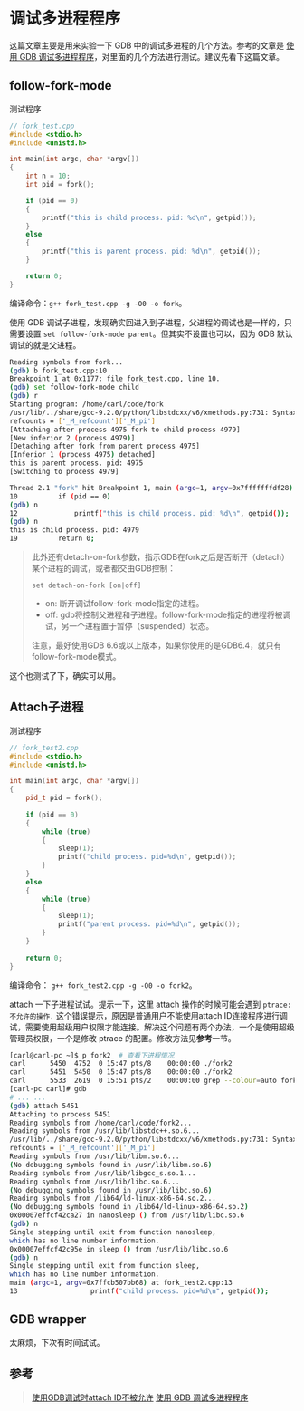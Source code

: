 # 调试多进程程序

这篇文章主要是用来实验一下 GDB 中的调试多进程的几个方法。参考的文章是 [使用 GDB 调试多进程程序](https://www.ibm.com/developerworks/cn/linux/l-cn-gdbmp/index.html)，对里面的几个方法进行测试。建议先看下这篇文章。

## follow-fork-mode

测试程序

```c++
// fork_test.cpp
#include <stdio.h>
#include <unistd.h>

int main(int argc, char *argv[])
{
    int n = 10;
    int pid = fork();

    if (pid == 0)
    {
        printf("this is child process. pid: %d\n", getpid());
    }
    else
    {
        printf("this is parent process. pid: %d\n", getpid());   
    }

    return 0;
}
```

编译命令：`g++ fork_test.cpp -g -O0 -o fork`。

使用 GDB 调试子进程，发现确实回进入到子进程，父进程的调试也是一样的，只需要设置 `set follow-fork-mode parent`。但其实不设置也可以，因为 GDB 默认调试的就是父进程。 

```bash
Reading symbols from fork...
(gdb) b fork_test.cpp:10
Breakpoint 1 at 0x1177: file fork_test.cpp, line 10.
(gdb) set follow-fork-mode child
(gdb) r
Starting program: /home/carl/code/fork
/usr/lib/../share/gcc-9.2.0/python/libstdcxx/v6/xmethods.py:731: SyntaxWarning: list indices must be integers or slices, not str; perhaps you missed a comma?
refcounts = ['_M_refcount']['_M_pi']
[Attaching after process 4975 fork to child process 4979]
[New inferior 2 (process 4979)]
[Detaching after fork from parent process 4975]
[Inferior 1 (process 4975) detached]
this is parent process. pid: 4975
[Switching to process 4979]

Thread 2.1 "fork" hit Breakpoint 1, main (argc=1, argv=0x7fffffffdf28) at fork_test.cpp:10
10          if (pid == 0)
(gdb) n
12              printf("this is child process. pid: %d\n", getpid());
(gdb) n
this is child process. pid: 4979
19          return 0;
```

> 此外还有detach-on-fork参数，指示GDB在fork之后是否断开（detach）某个进程的调试，或者都交由GDB控制：
>
> ```
> set detach-on-fork [on|off]
> ```
>
> - on: 断开调试follow-fork-mode指定的进程。
> - off: gdb将控制父进程和子进程。follow-fork-mode指定的进程将被调试，另一个进程置于暂停（suspended）状态。
>
> 注意，最好使用GDB 6.6或以上版本，如果你使用的是GDB6.4，就只有follow-fork-mode模式。

这个也测试了下，确实可以用。

## Attach子进程

测试程序

```c++
// fork_test2.cpp
#include <stdio.h>
#include <unistd.h>

int main(int argc, char *argv[])
{
    pid_t pid = fork();
    
    if (pid == 0)
    {
        while (true)
        {
            sleep(1);
            printf("child process. pid=%d\n", getpid());
        }
    }
    else
    {
        while (true)
        {
            sleep(1);
            printf("parent process. pid=%d\n", getpid());
        }
    }
    
    return 0;
}
```

编译命令： `g++ fork_test2.cpp -g -O0 -o fork2`。

attach 一下子进程试试。提示一下，这里 attach 操作的时候可能会遇到 `ptrace: 不允许的操作.` 这个错误提示，原因是普通用户不能使用attach ID连接程序进行调试，需要使用超级用户权限才能连接。解决这个问题有两个办法，一个是使用超级管理员权限，一个是修改 ptrace 的配置。修改方法见**参考**一节。

```bash
[carl@carl-pc ~]$ p fork2  # 查看下进程情况        
carl      5450  4752  0 15:47 pts/8    00:00:00 ./fork2
carl      5451  5450  0 15:47 pts/8    00:00:00 ./fork2
carl      5533  2619  0 15:51 pts/2    00:00:00 grep --colour=auto fork2
[carl-pc carl]# gdb
# ... ...
(gdb) attach 5451
Attaching to process 5451
Reading symbols from /home/carl/code/fork2...
Reading symbols from /usr/lib/libstdc++.so.6...
/usr/lib/../share/gcc-9.2.0/python/libstdcxx/v6/xmethods.py:731: SyntaxWarning: list indices must be integers or slices, not str; perhaps you missed a comma?
refcounts = ['_M_refcount']['_M_pi']
Reading symbols from /usr/lib/libm.so.6...
(No debugging symbols found in /usr/lib/libm.so.6)
Reading symbols from /usr/lib/libgcc_s.so.1...
Reading symbols from /usr/lib/libc.so.6...
(No debugging symbols found in /usr/lib/libc.so.6)
Reading symbols from /lib64/ld-linux-x86-64.so.2...
(No debugging symbols found in /lib64/ld-linux-x86-64.so.2)
0x00007effcf42ca27 in nanosleep () from /usr/lib/libc.so.6
(gdb) n
Single stepping until exit from function nanosleep,
which has no line number information.
0x00007effcf42c95e in sleep () from /usr/lib/libc.so.6
(gdb) n
Single stepping until exit from function sleep,
which has no line number information.
main (argc=1, argv=0x7ffcb507bb68) at fork_test2.cpp:13
13                  printf("child process. pid=%d\n", getpid());
```

## GDB wrapper

太麻烦，下次有时间试试。

## 参考

>  [使用GDB调试时attach ID不被允许](https://www.cnblogs.com/longyuan-z/p/7787860.html)
>  [使用 GDB 调试多进程程序](https://www.ibm.com/developerworks/cn/linux/l-cn-gdbmp/index.html)
>